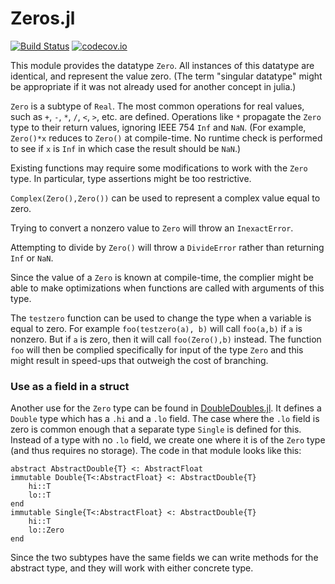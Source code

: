 # Zeros.jl

[![Build Status](https://travis-ci.org/perrutquist/Zeros.jl.svg?branch=master)](https://travis-ci.org/perrutquist/Zeros.jl)
[![codecov.io](http://codecov.io/github/perrutquist/Zeros.jl/coverage.svg?branch=master)](http://codecov.io/github/perrutquist/Zeros.jl?branch=master)

This module provides the datatype `Zero`. All instances of this datatype are identical, and represent the value zero. (The term "singular datatype" might be appropriate if it was not already used for another concept in julia.)

`Zero` is a subtype of `Real`. The most common operations for real values, such as `+`, `-`, `*`, `/`, `<`, `>`, etc. are defined. Operations like `*` propagate the `Zero` type to their return values, ignoring IEEE 754 `Inf` and `NaN`. (For example, `Zero()*x` reduces to `Zero()` at compile-time. No runtime check is performed to see if `x` is `Inf` in which case the result should be `NaN`.)

Existing functions may require some modifications to work with the `Zero` type. In particular, type assertions might be too restrictive.

`Complex(Zero(),Zero())` can be used to represent a complex value equal to zero.

Trying to convert a nonzero value to `Zero` will throw an `InexactError`.

Attempting to divide by `Zero()` will throw a `DivideError` rather than returning `Inf` or `NaN`.

Since the value of a `Zero` is known at compile-time, the complier might be able to make optimizations when functions are called with arguments of this type.

The `testzero` function can be used to change the type when a variable is equal to zero. For example `foo(testzero(a), b)` will call `foo(a,b)` if `a` is nonzero. But if `a` is zero, then it will call `foo(Zero(),b)` instead. The function `foo` will then be complied specifically for input of the type `Zero` and this might result in speed-ups that outweigh the cost of branching.


### Use as a field in a struct

Another use for the `Zero` type can be found in [DoubleDoubles.jl](https://github.com/perrutquist/DoubleDoubles.jl).
It defines a `Double` type which has a `.hi` and a `.lo` field. The case where the `.lo` field is zero is common enough that a separate type `Single` is defined for this. Instead of a type with no `.lo` field, we create one where it is of the `Zero` type (and thus requires no storage). The code in that module looks like this:
```
abstract AbstractDouble{T} <: AbstractFloat
immutable Double{T<:AbstractFloat} <: AbstractDouble{T}
    hi::T
    lo::T
end
immutable Single{T<:AbstractFloat} <: AbstractDouble{T}
    hi::T
    lo::Zero
end
```
Since the two subtypes have the same fields we can write methods for the abstract type, and they will work with either concrete type.
